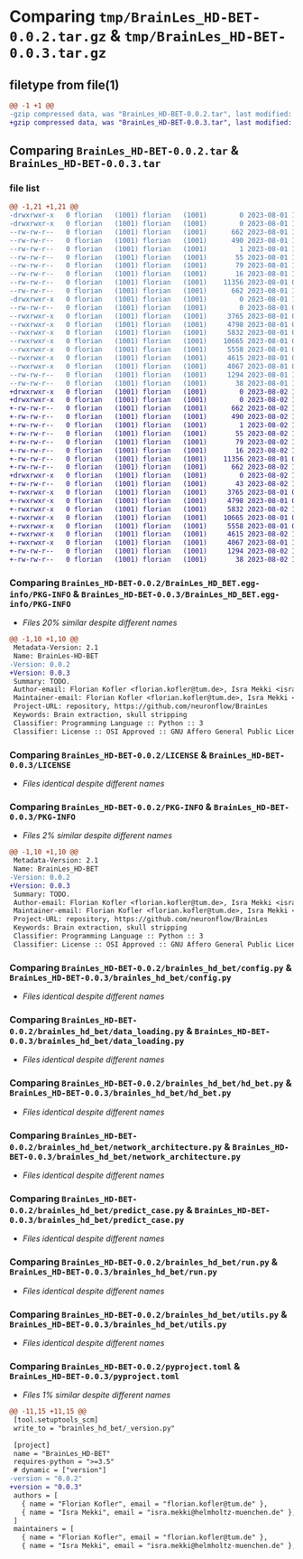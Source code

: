 # Comparing `tmp/BrainLes_HD-BET-0.0.2.tar.gz` & `tmp/BrainLes_HD-BET-0.0.3.tar.gz`

## filetype from file(1)

```diff
@@ -1 +1 @@
-gzip compressed data, was "BrainLes_HD-BET-0.0.2.tar", last modified: Tue Aug  1 10:13:10 2023, max compression
+gzip compressed data, was "BrainLes_HD-BET-0.0.3.tar", last modified: Wed Aug  2 10:40:06 2023, max compression
```

## Comparing `BrainLes_HD-BET-0.0.2.tar` & `BrainLes_HD-BET-0.0.3.tar`

### file list

```diff
@@ -1,21 +1,21 @@
-drwxrwxr-x   0 florian   (1001) florian   (1001)        0 2023-08-01 10:13:10.424228 BrainLes_HD-BET-0.0.2/
-drwxrwxr-x   0 florian   (1001) florian   (1001)        0 2023-08-01 10:13:10.424228 BrainLes_HD-BET-0.0.2/BrainLes_HD_BET.egg-info/
--rw-rw-r--   0 florian   (1001) florian   (1001)      662 2023-08-01 10:13:10.000000 BrainLes_HD-BET-0.0.2/BrainLes_HD_BET.egg-info/PKG-INFO
--rw-rw-r--   0 florian   (1001) florian   (1001)      490 2023-08-01 10:13:10.000000 BrainLes_HD-BET-0.0.2/BrainLes_HD_BET.egg-info/SOURCES.txt
--rw-rw-r--   0 florian   (1001) florian   (1001)        1 2023-08-01 10:13:10.000000 BrainLes_HD-BET-0.0.2/BrainLes_HD_BET.egg-info/dependency_links.txt
--rw-rw-r--   0 florian   (1001) florian   (1001)       55 2023-08-01 10:13:10.000000 BrainLes_HD-BET-0.0.2/BrainLes_HD_BET.egg-info/entry_points.txt
--rw-rw-r--   0 florian   (1001) florian   (1001)       79 2023-08-01 10:13:10.000000 BrainLes_HD-BET-0.0.2/BrainLes_HD_BET.egg-info/requires.txt
--rw-rw-r--   0 florian   (1001) florian   (1001)       16 2023-08-01 10:13:10.000000 BrainLes_HD-BET-0.0.2/BrainLes_HD_BET.egg-info/top_level.txt
--rw-rw-r--   0 florian   (1001) florian   (1001)    11356 2023-08-01 08:40:39.000000 BrainLes_HD-BET-0.0.2/LICENSE
--rw-rw-r--   0 florian   (1001) florian   (1001)      662 2023-08-01 10:13:10.424228 BrainLes_HD-BET-0.0.2/PKG-INFO
-drwxrwxr-x   0 florian   (1001) florian   (1001)        0 2023-08-01 10:13:10.424228 BrainLes_HD-BET-0.0.2/brainles_hd_bet/
--rw-rw-r--   0 florian   (1001) florian   (1001)        0 2023-08-01 08:40:39.000000 BrainLes_HD-BET-0.0.2/brainles_hd_bet/__init__.py
--rwxrwxr-x   0 florian   (1001) florian   (1001)     3765 2023-08-01 08:40:55.000000 BrainLes_HD-BET-0.0.2/brainles_hd_bet/config.py
--rwxrwxr-x   0 florian   (1001) florian   (1001)     4798 2023-08-01 08:40:39.000000 BrainLes_HD-BET-0.0.2/brainles_hd_bet/data_loading.py
--rwxrwxr-x   0 florian   (1001) florian   (1001)     5832 2023-08-01 09:16:51.000000 BrainLes_HD-BET-0.0.2/brainles_hd_bet/hd_bet.py
--rwxrwxr-x   0 florian   (1001) florian   (1001)    10665 2023-08-01 08:40:55.000000 BrainLes_HD-BET-0.0.2/brainles_hd_bet/network_architecture.py
--rwxrwxr-x   0 florian   (1001) florian   (1001)     5558 2023-08-01 08:40:39.000000 BrainLes_HD-BET-0.0.2/brainles_hd_bet/predict_case.py
--rwxrwxr-x   0 florian   (1001) florian   (1001)     4615 2023-08-01 09:12:46.000000 BrainLes_HD-BET-0.0.2/brainles_hd_bet/run.py
--rwxrwxr-x   0 florian   (1001) florian   (1001)     4067 2023-08-01 09:44:48.000000 BrainLes_HD-BET-0.0.2/brainles_hd_bet/utils.py
--rw-rw-r--   0 florian   (1001) florian   (1001)     1294 2023-08-01 10:13:01.000000 BrainLes_HD-BET-0.0.2/pyproject.toml
--rw-rw-r--   0 florian   (1001) florian   (1001)       38 2023-08-01 10:13:10.424228 BrainLes_HD-BET-0.0.2/setup.cfg
+drwxrwxr-x   0 florian   (1001) florian   (1001)        0 2023-08-02 10:40:06.967748 BrainLes_HD-BET-0.0.3/
+drwxrwxr-x   0 florian   (1001) florian   (1001)        0 2023-08-02 10:40:06.967748 BrainLes_HD-BET-0.0.3/BrainLes_HD_BET.egg-info/
+-rw-rw-r--   0 florian   (1001) florian   (1001)      662 2023-08-02 10:40:06.000000 BrainLes_HD-BET-0.0.3/BrainLes_HD_BET.egg-info/PKG-INFO
+-rw-rw-r--   0 florian   (1001) florian   (1001)      490 2023-08-02 10:40:06.000000 BrainLes_HD-BET-0.0.3/BrainLes_HD_BET.egg-info/SOURCES.txt
+-rw-rw-r--   0 florian   (1001) florian   (1001)        1 2023-08-02 10:40:06.000000 BrainLes_HD-BET-0.0.3/BrainLes_HD_BET.egg-info/dependency_links.txt
+-rw-rw-r--   0 florian   (1001) florian   (1001)       55 2023-08-02 10:40:06.000000 BrainLes_HD-BET-0.0.3/BrainLes_HD_BET.egg-info/entry_points.txt
+-rw-rw-r--   0 florian   (1001) florian   (1001)       79 2023-08-02 10:40:06.000000 BrainLes_HD-BET-0.0.3/BrainLes_HD_BET.egg-info/requires.txt
+-rw-rw-r--   0 florian   (1001) florian   (1001)       16 2023-08-02 10:40:06.000000 BrainLes_HD-BET-0.0.3/BrainLes_HD_BET.egg-info/top_level.txt
+-rw-rw-r--   0 florian   (1001) florian   (1001)    11356 2023-08-01 08:40:39.000000 BrainLes_HD-BET-0.0.3/LICENSE
+-rw-rw-r--   0 florian   (1001) florian   (1001)      662 2023-08-02 10:40:06.967748 BrainLes_HD-BET-0.0.3/PKG-INFO
+drwxrwxr-x   0 florian   (1001) florian   (1001)        0 2023-08-02 10:40:06.967748 BrainLes_HD-BET-0.0.3/brainles_hd_bet/
+-rw-rw-r--   0 florian   (1001) florian   (1001)       43 2023-08-02 10:08:42.000000 BrainLes_HD-BET-0.0.3/brainles_hd_bet/__init__.py
+-rwxrwxr-x   0 florian   (1001) florian   (1001)     3765 2023-08-01 08:40:55.000000 BrainLes_HD-BET-0.0.3/brainles_hd_bet/config.py
+-rwxrwxr-x   0 florian   (1001) florian   (1001)     4798 2023-08-01 08:40:39.000000 BrainLes_HD-BET-0.0.3/brainles_hd_bet/data_loading.py
+-rwxrwxr-x   0 florian   (1001) florian   (1001)     5832 2023-08-02 10:39:02.000000 BrainLes_HD-BET-0.0.3/brainles_hd_bet/hd_bet.py
+-rwxrwxr-x   0 florian   (1001) florian   (1001)    10665 2023-08-01 08:40:55.000000 BrainLes_HD-BET-0.0.3/brainles_hd_bet/network_architecture.py
+-rwxrwxr-x   0 florian   (1001) florian   (1001)     5558 2023-08-01 08:40:39.000000 BrainLes_HD-BET-0.0.3/brainles_hd_bet/predict_case.py
+-rwxrwxr-x   0 florian   (1001) florian   (1001)     4615 2023-08-02 10:38:53.000000 BrainLes_HD-BET-0.0.3/brainles_hd_bet/run.py
+-rwxrwxr-x   0 florian   (1001) florian   (1001)     4067 2023-08-01 11:40:37.000000 BrainLes_HD-BET-0.0.3/brainles_hd_bet/utils.py
+-rw-rw-r--   0 florian   (1001) florian   (1001)     1294 2023-08-02 10:39:57.000000 BrainLes_HD-BET-0.0.3/pyproject.toml
+-rw-rw-r--   0 florian   (1001) florian   (1001)       38 2023-08-02 10:40:06.967748 BrainLes_HD-BET-0.0.3/setup.cfg
```

### Comparing `BrainLes_HD-BET-0.0.2/BrainLes_HD_BET.egg-info/PKG-INFO` & `BrainLes_HD-BET-0.0.3/BrainLes_HD_BET.egg-info/PKG-INFO`

 * *Files 20% similar despite different names*

```diff
@@ -1,10 +1,10 @@
 Metadata-Version: 2.1
 Name: BrainLes-HD-BET
-Version: 0.0.2
+Version: 0.0.3
 Summary: TODO.
 Author-email: Florian Kofler <florian.kofler@tum.de>, Isra Mekki <isra.mekki@helmholtz-muenchen.de>
 Maintainer-email: Florian Kofler <florian.kofler@tum.de>, Isra Mekki <isra.mekki@helmholtz-muenchen.de>
 Project-URL: repository, https://github.com/neuronflow/BrainLes
 Keywords: Brain extraction, skull stripping
 Classifier: Programming Language :: Python :: 3
 Classifier: License :: OSI Approved :: GNU Affero General Public License v3
```

### Comparing `BrainLes_HD-BET-0.0.2/LICENSE` & `BrainLes_HD-BET-0.0.3/LICENSE`

 * *Files identical despite different names*

### Comparing `BrainLes_HD-BET-0.0.2/PKG-INFO` & `BrainLes_HD-BET-0.0.3/PKG-INFO`

 * *Files 2% similar despite different names*

```diff
@@ -1,10 +1,10 @@
 Metadata-Version: 2.1
 Name: BrainLes_HD-BET
-Version: 0.0.2
+Version: 0.0.3
 Summary: TODO.
 Author-email: Florian Kofler <florian.kofler@tum.de>, Isra Mekki <isra.mekki@helmholtz-muenchen.de>
 Maintainer-email: Florian Kofler <florian.kofler@tum.de>, Isra Mekki <isra.mekki@helmholtz-muenchen.de>
 Project-URL: repository, https://github.com/neuronflow/BrainLes
 Keywords: Brain extraction, skull stripping
 Classifier: Programming Language :: Python :: 3
 Classifier: License :: OSI Approved :: GNU Affero General Public License v3
```

### Comparing `BrainLes_HD-BET-0.0.2/brainles_hd_bet/config.py` & `BrainLes_HD-BET-0.0.3/brainles_hd_bet/config.py`

 * *Files identical despite different names*

### Comparing `BrainLes_HD-BET-0.0.2/brainles_hd_bet/data_loading.py` & `BrainLes_HD-BET-0.0.3/brainles_hd_bet/data_loading.py`

 * *Files identical despite different names*

### Comparing `BrainLes_HD-BET-0.0.2/brainles_hd_bet/hd_bet.py` & `BrainLes_HD-BET-0.0.3/brainles_hd_bet/hd_bet.py`

 * *Files identical despite different names*

### Comparing `BrainLes_HD-BET-0.0.2/brainles_hd_bet/network_architecture.py` & `BrainLes_HD-BET-0.0.3/brainles_hd_bet/network_architecture.py`

 * *Files identical despite different names*

### Comparing `BrainLes_HD-BET-0.0.2/brainles_hd_bet/predict_case.py` & `BrainLes_HD-BET-0.0.3/brainles_hd_bet/predict_case.py`

 * *Files identical despite different names*

### Comparing `BrainLes_HD-BET-0.0.2/brainles_hd_bet/run.py` & `BrainLes_HD-BET-0.0.3/brainles_hd_bet/run.py`

 * *Files identical despite different names*

### Comparing `BrainLes_HD-BET-0.0.2/brainles_hd_bet/utils.py` & `BrainLes_HD-BET-0.0.3/brainles_hd_bet/utils.py`

 * *Files identical despite different names*

### Comparing `BrainLes_HD-BET-0.0.2/pyproject.toml` & `BrainLes_HD-BET-0.0.3/pyproject.toml`

 * *Files 1% similar despite different names*

```diff
@@ -11,15 +11,15 @@
 [tool.setuptools_scm]
 write_to = "brainles_hd_bet/_version.py"
 
 [project]
 name = "BrainLes_HD-BET"
 requires-python = ">=3.5"
 # dynamic = ["version"]
-version = "0.0.2"
+version = "0.0.3"
 authors = [
   { name = "Florian Kofler", email = "florian.kofler@tum.de" },
   { name = "Isra Mekki", email = "isra.mekki@helmholtz-muenchen.de" },
 ]
 maintainers = [
   { name = "Florian Kofler", email = "florian.kofler@tum.de" },
   { name = "Isra Mekki", email = "isra.mekki@helmholtz-muenchen.de" },
```

